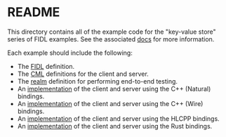 # README

This directory contains all of the example code for the "key-value store" series
of FIDL examples. See the associated [docs][docs] for more information.

Each example should include the following:

* The [FIDL][impl-fidl] definition.
* The [CML][impl-cml] definitions for the client and server.
* The [realm][impl-realm] definition for performing end-to-end testing.
* An [implementation][impl-cpp-natural] of the client and server using the C++ (Natural) bindings.
* An [implementation][impl-cpp-wire] of the client and server using the C++ (Wire) bindings.
* An [implementation][impl-hlcpp] of the client and server using the HLCPP bindings.
* An [implementation][impl-rust] of the client and server using the Rust bindings.

[docs]: /docs/development/languages/fidl/examples/key_value_store/README.md
[impl-cml]: baseline/meta
[impl-cpp-natural]: baseline/cpp-natural
[impl-cpp-wire]: baseline/cpp-wire
[impl-fidl]: baseline/fidl
[impl-hlcpp]: baseline/hlcpp
[impl-rust]: baseline/rust
[impl-realm]: baseline/realm
